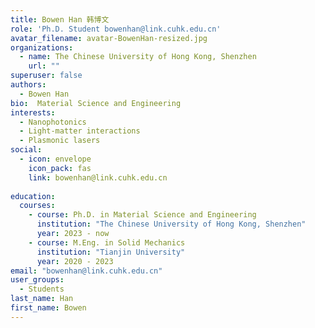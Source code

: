 ```yaml
---
title: Bowen Han 韩博文
role: 'Ph.D. Student bowenhan@link.cuhk.edu.cn'
avatar_filename: avatar-BowenHan-resized.jpg
organizations:
  - name: The Chinese University of Hong Kong, Shenzhen
    url: ""
superuser: false
authors:
  - Bowen Han
bio:  Material Science and Engineering
interests:
  - Nanophotonics
  - Light-matter interactions
  - Plasmonic lasers
social:
  - icon: envelope
    icon_pack: fas
    link: bowenhan@link.cuhk.edu.cn
   
education:
  courses:
    - course: Ph.D. in Material Science and Engineering
      institution: "The Chinese University of Hong Kong, Shenzhen"
      year: 2023 - now
    - course: M.Eng. in Solid Mechanics
      institution: "Tianjin University"
      year: 2020 - 2023
email: "bowenhan@link.cuhk.edu.cn"
user_groups:
  - Students
last_name: Han
first_name: Bowen
---
```

